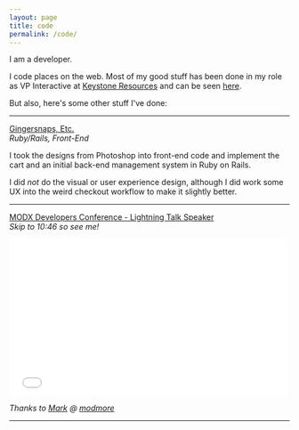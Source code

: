 ```yaml
---
layout: page
title: code
permalink: /code/
---
```


I am a developer.

I code places on the web. Most of my good stuff has been done in my role as VP Interactive at <a href="http://keystoneresources.com/" title="Keystone Resources" target="_blank">Keystone Resources</a> and can be seen <a href="http://keystoneresources.com/portfolio/#interactive" title="Keystone Resources Portfolio" target="_blank">here</a>.

But also, here's some other stuff I've done:

___

<a href="https://www.gingersnapsetc.org/" title="Gingersnaps, Etc." target="_blank">Gingersnaps, Etc.</a><br>
*Ruby/Rails, Front-End*

I took the designs from Photoshop into front-end code and implement the cart and an initial back-end management system in Ruby on Rails.

I did *not* do the visual or user experience design, although I did work some UX into the weird checkout workflow to make it slightly better. 

___

<a href="https://video.modmore.com/modx-weekend-2014/" title="MODX Developers Conference" target="_blank">MODX Developers Conference - Lightning Talk Speaker</a><br>
*Skip to 10:46 so see me!*

<div class="resiframe">

  <iframe src="//player.vimeo.com/video/107901603" width="500" height="281" frameborder="0" webkitallowfullscreen mozallowfullscreen allowfullscreen></iframe>

</div>

*Thanks to <a href="https://twitter.com/mark_hamstra" title="Mark Hamstra Twitter" target="_blank">Mark</a> @ <a href="https://modmore.com/" title="modmore" target="_blank">modmore</a>*

___